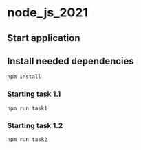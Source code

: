 # node_js_2021

## Start application

## Install needed dependencies

`npm install`

### Starting task 1.1

`npm run task1`

### Starting task 1.2

`npm run task2`
